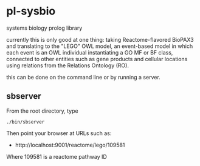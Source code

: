 # pl-sysbio

systems biology prolog library

currently this is only good at one thing: taking Reactome-flavored BioPAX3 and translating to the "LEGO" OWL model,
an event-based model in which each event is an OWL individual instantiating a GO MF or BF class, connected to other entities such
as gene products and cellular locations using relations from the Relations Ontology (RO).

this can be done on the command line or by running a server.

## sbserver

From the root directory, type

    ./bin/sbserver

Then point your browser at URLs such as:

 * http://localhost:9001/reactome/lego/109581
  
Where 109581 is a reactome pathway ID
